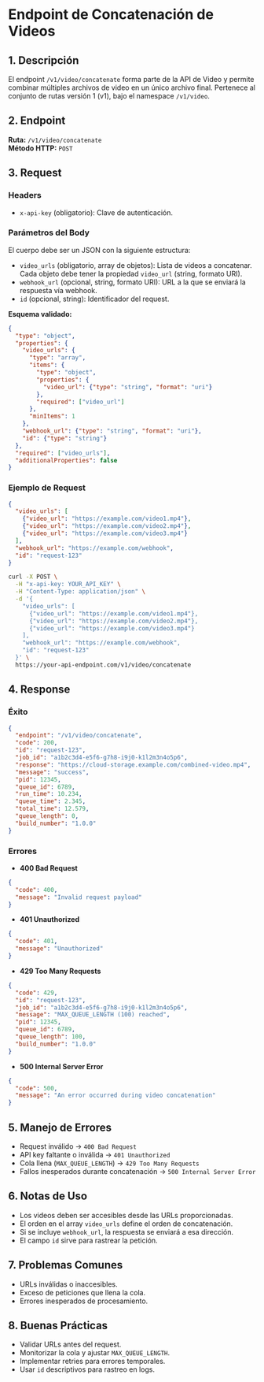 # Endpoint de Concatenación de Videos

## 1. Descripción

El endpoint `/v1/video/concatenate` forma parte de la API de Video y permite combinar múltiples archivos de video en un único archivo final. Pertenece al conjunto de rutas versión 1 (v1), bajo el namespace `/v1/video`.

## 2. Endpoint

**Ruta:** `/v1/video/concatenate`  
**Método HTTP:** `POST`

## 3. Request

### Headers

- `x-api-key` (obligatorio): Clave de autenticación.

### Parámetros del Body

El cuerpo debe ser un JSON con la siguiente estructura:

- `video_urls` (obligatorio, array de objetos): Lista de videos a concatenar. Cada objeto debe tener la propiedad `video_url` (string, formato URI).
- `webhook_url` (opcional, string, formato URI): URL a la que se enviará la respuesta vía webhook.
- `id` (opcional, string): Identificador del request.

**Esquema validado:**

```json
{
  "type": "object",
  "properties": {
    "video_urls": {
      "type": "array",
      "items": {
        "type": "object",
        "properties": {
          "video_url": {"type": "string", "format": "uri"}
        },
        "required": ["video_url"]
      },
      "minItems": 1
    },
    "webhook_url": {"type": "string", "format": "uri"},
    "id": {"type": "string"}
  },
  "required": ["video_urls"],
  "additionalProperties": false
}
````

### Ejemplo de Request

```json
{
  "video_urls": [
    {"video_url": "https://example.com/video1.mp4"},
    {"video_url": "https://example.com/video2.mp4"},
    {"video_url": "https://example.com/video3.mp4"}
  ],
  "webhook_url": "https://example.com/webhook",
  "id": "request-123"
}
```

```bash
curl -X POST \
  -H "x-api-key: YOUR_API_KEY" \
  -H "Content-Type: application/json" \
  -d '{
    "video_urls": [
      {"video_url": "https://example.com/video1.mp4"},
      {"video_url": "https://example.com/video2.mp4"},
      {"video_url": "https://example.com/video3.mp4"}
    ],
    "webhook_url": "https://example.com/webhook",
    "id": "request-123"
  }' \
  https://your-api-endpoint.com/v1/video/concatenate
```

## 4. Response

### Éxito

```json
{
  "endpoint": "/v1/video/concatenate",
  "code": 200,
  "id": "request-123",
  "job_id": "a1b2c3d4-e5f6-g7h8-i9j0-k1l2m3n4o5p6",
  "response": "https://cloud-storage.example.com/combined-video.mp4",
  "message": "success",
  "pid": 12345,
  "queue_id": 6789,
  "run_time": 10.234,
  "queue_time": 2.345,
  "total_time": 12.579,
  "queue_length": 0,
  "build_number": "1.0.0"
}
```

### Errores

* **400 Bad Request**

```json
{
  "code": 400,
  "message": "Invalid request payload"
}
```

* **401 Unauthorized**

```json
{
  "code": 401,
  "message": "Unauthorized"
}
```

* **429 Too Many Requests**

```json
{
  "code": 429,
  "id": "request-123",
  "job_id": "a1b2c3d4-e5f6-g7h8-i9j0-k1l2m3n4o5p6",
  "message": "MAX_QUEUE_LENGTH (100) reached",
  "pid": 12345,
  "queue_id": 6789,
  "queue_length": 100,
  "build_number": "1.0.0"
}
```

* **500 Internal Server Error**

```json
{
  "code": 500,
  "message": "An error occurred during video concatenation"
}
```

## 5. Manejo de Errores

* Request inválido → `400 Bad Request`
* API key faltante o inválida → `401 Unauthorized`
* Cola llena (`MAX_QUEUE_LENGTH`) → `429 Too Many Requests`
* Fallos inesperados durante concatenación → `500 Internal Server Error`

## 6. Notas de Uso

* Los videos deben ser accesibles desde las URLs proporcionadas.
* El orden en el array `video_urls` define el orden de concatenación.
* Si se incluye `webhook_url`, la respuesta se enviará a esa dirección.
* El campo `id` sirve para rastrear la petición.

## 7. Problemas Comunes

* URLs inválidas o inaccesibles.
* Exceso de peticiones que llena la cola.
* Errores inesperados de procesamiento.

## 8. Buenas Prácticas

* Validar URLs antes del request.
* Monitorizar la cola y ajustar `MAX_QUEUE_LENGTH`.
* Implementar retries para errores temporales.
* Usar `id` descriptivos para rastreo en logs.
